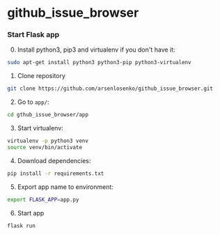 # github_issue_browser

### Start Flask app

0. Install python3, pip3 and virtualenv if you don't have it:
```bash
sudo apt-get install python3 python3-pip python3-virtualenv
``` 

1. Clone repository

```bash
git clone https://github.com/arsenlosenko/github_issue_browser.git
```
2. Go to `app/`:

```bash
cd gthub_issue_browser/app
```

3. Start virtualenv:

```bash
virtualenv -p python3 venv
source venv/bin/activate 
```

4. Download dependencies:

```bash
pip install -r requirements.txt
```

5. Export app name to environment:

```bash
export FLASK_APP=app.py
```

6. Start app

```bash
flask run
```
